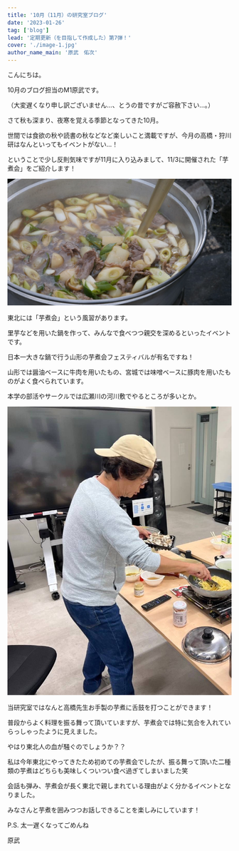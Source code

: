 ```yaml
---
title: '10月（11月）の研究室ブログ'
date: '2023-01-26'
tag: ['blog']
lead: '定期更新（を目指して作成した）第7弾！'
cover: './image-1.jpg'
author_name_main: '原武　佑次'
---
```


こんにちは。

10月のブログ担当のM1原武です。

（大変遅くなり申し訳ございません…、とうの昔ですがご容赦下さい…。）

さて秋も深まり、夜寒を覚える季節となってきた10月。

世間では食欲の秋や読書の秋などなど楽しいこと満載ですが、今月の高橋・狩川研はなんといってもイベントがない…！

ということで少し反則気味ですが11月に入り込みまして、11/3に開催された「芋煮会」をご紹介します！

![](./image-1.jpg)

東北には「芋煮会」という風習があります。

里芋などを用いた鍋を作って、みんなで食べつつ親交を深めるといったイベントです。

日本一大きな鍋で行う山形の芋煮会フェスティバルが有名ですね！

山形では醤油ベースに牛肉を用いたもの、宮城では味噌ベースに豚肉を用いたものがよく食べられています。

本学の部活やサークルでは広瀬川の河川敷でやるところが多いとか。

![](./image-2.jpg)

当研究室ではなんと高橋先生お手製の芋煮に舌鼓を打つことができます！

普段からよく料理を振る舞って頂いていますが、芋煮会では特に気合を入れていらっしゃったように見えました。

やはり東北人の血が騒ぐのでしょうか？？

私は今年東北にやってきたため初めての芋煮会でしたが、振る舞って頂いた二種類の芋煮はどちらも美味しくついつい食べ過ぎてしまいました笑

会話も弾み、芋煮会が長く東北で親しまれている理由がよく分かるイベントとなりました。

みなさんと芋煮を囲みつつお話しできることを楽しみにしています！

P.S. 太一遅くなってごめんね

原武
